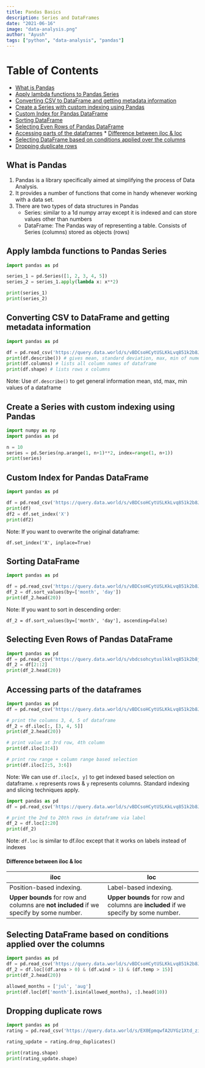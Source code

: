 ```yaml
---
title: Pandas Basics
description: Series and DataFrames
date: "2021-06-16"
image: "data-analysis.png"
author: "Ayush"
tags: ["python", "data-analysis", "pandas"]
---
```


# Table of Contents
<!-- vim-markdown-toc Marked -->

* [What is Pandas](#what-is-pandas)
* [Apply lambda functions to Pandas Series](#apply-lambda-functions-to-pandas-series)
* [Converting CSV to DataFrame and getting metadata information](#converting-csv-to-dataframe-and-getting-metadata-information)
* [Create a Series with custom indexing using Pandas](#create-a-series-with-custom-indexing-using-pandas)
* [Custom Index for Pandas DataFrame](#custom-index-for-pandas-dataframe)
* [Sorting DataFrame](#sorting-dataframe)
* [Selecting Even Rows of Pandas DataFrame](#selecting-even-rows-of-pandas-dataframe)
* [Accessing parts of the dataframes](#accessing-parts-of-the-dataframes)
        * [Difference between iloc & loc](#difference-between-iloc-&-loc)
* [Selecting DataFrame based on conditions applied over the columns](#selecting-dataframe-based-on-conditions-applied-over-the-columns)
* [Dropping duplicate rows](#dropping-duplicate-rows)

<!-- vim-markdown-toc -->

## What is Pandas
1. Pandas is a library specifically aimed at simplifying the process of Data Analysis.
1. It provides a number of functions that come in handy whenever working with a data set.
1. There are two types of data structures in Pandas
    - Series: similar to a 1d numpy array except it is indexed and can store values other than numbers
    - DataFrame: The Pandas way of representing a table. Consists of Series (columns) stored as objects (rows)

## Apply lambda functions to Pandas Series
```py heading="Using Pandas apply method on Series object"
import pandas as pd

series_1 = pd.Series([1, 2, 3, 4, 5])
series_2 = series_1.apply(lambda x: x**2)

print(series_1)
print(series_2)
```

## Converting CSV to DataFrame and getting metadata information

```py heading="Creating and Describing dataframe from CSV using Pandas"
import pandas as pd

df = pd.read_csv('https://query.data.world/s/vBDCsoHCytUSLKkLvq851k2b8JOCkF')
print(df.describe()) # gives mean, standard deviation, max, min of numeric values
print(df.columns) # lists all column names of dataframe
print(df.shape) # lists rows x columns
```

Note: Use `df.describe()` to get general information mean, std, max, min values of a dataframe

## Create a Series with custom indexing using Pandas
```py heading="pd.Series using custom indexing"
import numpy as np
import pandas as pd

n = 10
series = pd.Series(np.arange(1, n+1)**2, index=range(1, n+1))
print(series)
```

## Custom Index for Pandas DataFrame
```py heading="Change index of Pandas DataFrame"
import pandas as pd

df = pd.read_csv('https://query.data.world/s/vBDCsoHCytUSLKkLvq851k2b8JOCkF')
print(df)
df2 = df.set_index('X')
print(df2)
```
Note: If you want to overwrite the original dataframe:  
```
df.set_index('X', inplace=True)
```

## Sorting DataFrame 
```py heading="Sorting Pandas DataFrame based on Month and Day"
import pandas as pd

df = pd.read_csv('https://query.data.world/s/vBDCsoHCytUSLKkLvq851k2b8JOCkF')
df_2 = df.sort_values(by=['month', 'day'])
print(df_2.head(20))
```
Note: If you want to sort in descending order:  
```
df_2 = df.sort_values(by=['month', 'day'], ascending=False)
```

## Selecting Even Rows of Pandas DataFrame
```py heading='Selecting Even Rows of pd.DataFrame excluding the 0th row'
import pandas as pd
df = pd.read_csv('https://query.data.world/s/vbdcsohcytuslkklvq851k2b8jockf')
df_2 = df[2::2]
print(df_2.head(20))
```

## Accessing parts of the dataframes
```py heading="Access DataFrame via Positions (Index) using df.iloc"
import pandas as pd
df = pd.read_csv('https://query.data.world/s/vBDCsoHCytUSLKkLvq851k2b8JOCkF')

# print the columns 3, 4, 5 of dataframe
df_2 = df.iloc[:, [3, 4, 5]]
print(df_2.head(20))

# print value at 3rd row, 4th column
print(df.iloc[3:4])

# print row range + column range based selection
print(df.iloc[2:5, 3:6])
```
Note: We can use `df.iloc[x, y]` to get indexed based selection on dataframe. `x` represents rows & `y` represents columns. Standard indexing and slicing techniques apply.

```py heading="Label based indexing on Pandas DataFrame using df.loc"
import pandas as pd
df = pd.read_csv('https://query.data.world/s/vBDCsoHCytUSLKkLvq851k2b8JOCkF')

# print the 2nd to 20th rows in dataframe via label
df_2 = df.loc[2:20]
print(df_2)
```
Note: `df.loc` is similar to df.iloc except that it works on labels instead of indexes

#### Difference between iloc & loc

| iloc                                                                            | loc                                                                         |
|---------------------------------------------------------------------------------|-----------------------------------------------------------------------------|
| Position-based indexing.                                                        | Label-based indexing.                                                       |
| __Upper bounds__ for row and columns are __not included__ if we specify by some number. | __Upper bounds__ for row and columns are __included__ if we specify by some number. |

## Selecting DataFrame based on conditions applied over the columns
```py heading="Selecting specific rows of dataframe by applying boolean operations on the columns"
import pandas as pd
df = pd.read_csv('https://query.data.world/s/vBDCsoHCytUSLKkLvq851k2b8JOCkF')
df_2 = df.loc[(df.area > 0) & (df.wind > 1) & (df.temp > 15)]
print(df_2.head(20))

allowed_months = ['jul', 'aug']
print(df.loc[df['month'].isin(allowed_months), :].head(10))
```

## Dropping duplicate rows
```py heading="Drop duplicate rows from dataset using Pandas"
import pandas as pd
rating = pd.read_csv('https://query.data.world/s/EX0EpmqwfA2UYGz1Xtd_zi4R0dQpog')

rating_update = rating.drop_duplicates()

print(rating.shape)
print(rating_update.shape)
```
